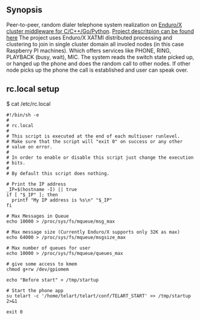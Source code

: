 ## Synopsis

Peer-to-peer, random dialer telephone system realization on [Enduro/X cluster middleware for C/C++/Go/Python](http://www.endurox.org). [Project descritpion can be found here](https://publicwork.wordpress.com/2017/04/08/telephone-system-simulation-with-endurox-middleware/)
The project uses Enduro/X XATMI distributed processing and clustering to join in single cluster domain all involed nodes (in this
case Raspberry PI machines). Which offers services like PHONE, RING, PLAYBACK (busy, wait), MIC. The system reads the switch state
picked up, or hanged up the phone and does the random call to other nodes. If other node picks up the phone
the call is established and user can speak over.



## rc.local setup

$ cat /etc/rc.local 

```
#!/bin/sh -e
#
# rc.local
#
# This script is executed at the end of each multiuser runlevel.
# Make sure that the script will "exit 0" on success or any other
# value on error.
#
# In order to enable or disable this script just change the execution
# bits.
#
# By default this script does nothing.

# Print the IP address
_IP=$(hostname -I) || true
if [ "$_IP" ]; then
  printf "My IP address is %s\n" "$_IP"
fi

# Max Messages in Queue
echo 10000 > /proc/sys/fs/mqueue/msg_max

# Max message size (Currently Enduro/X supports only 32K as max)
echo 64000 > /proc/sys/fs/mqueue/msgsize_max

# Max number of queues for user
echo 10000 > /proc/sys/fs/mqueue/queues_max

# give some access to kmem
chmod g+rw /dev/gpiomem

echo "Before start" > /tmp/startup

# Start the phone app
su telart -c '/home/telart/telart/conf/TELART_START' >> /tmp/startup 2>&1

exit 0
```


